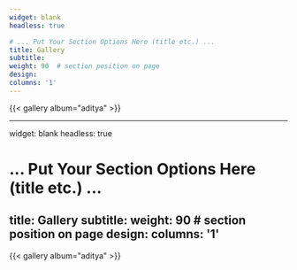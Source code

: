 ```yaml
---
widget: blank
headless: true

# ... Put Your Section Options Here (title etc.) ...
title: Gallery
subtitle:
weight: 90  # section position on page
design:
columns: '1'
---
```


{{< gallery album="aditya" >}} 


---
widget: blank
headless: true

# ... Put Your Section Options Here (title etc.) ...
title: Gallery
subtitle:
weight: 90  # section position on page
design:
columns: '1'
---

{{< gallery album="aditya" >}} 

